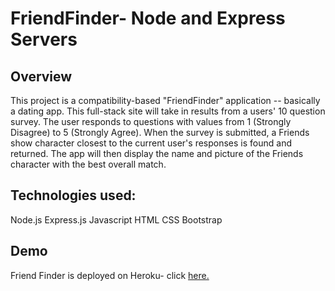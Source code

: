 # FriendFinder- Node and Express Servers

## Overview
This project is a compatibility-based "FriendFinder" application -- basically a dating app. This full-stack site will take in results from a users' 10 question survey. The user responds to questions with values from 1 (Strongly Disagree) to 5 (Strongly Agree). When the survey is submitted, a Friends show character closest to the current user's responses is found and returned. The app will then display the name and picture of the Friends character with the best overall match.

## Technologies used:
Node.js
Express.js
Javascript
HTML
CSS
Bootstrap

## Demo
Friend Finder is deployed on Heroku- click [here.](https://aqueous-sierra-83189.herokuapp.com/)

